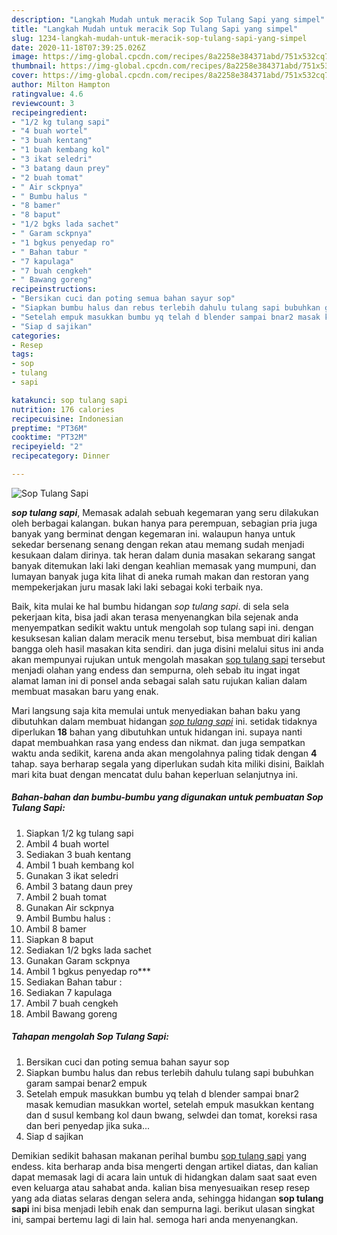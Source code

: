 ```yaml
---
description: "Langkah Mudah untuk meracik Sop Tulang Sapi yang simpel"
title: "Langkah Mudah untuk meracik Sop Tulang Sapi yang simpel"
slug: 1234-langkah-mudah-untuk-meracik-sop-tulang-sapi-yang-simpel
date: 2020-11-18T07:39:25.026Z
image: https://img-global.cpcdn.com/recipes/8a2258e384371abd/751x532cq70/sop-tulang-sapi-foto-resep-utama.jpg
thumbnail: https://img-global.cpcdn.com/recipes/8a2258e384371abd/751x532cq70/sop-tulang-sapi-foto-resep-utama.jpg
cover: https://img-global.cpcdn.com/recipes/8a2258e384371abd/751x532cq70/sop-tulang-sapi-foto-resep-utama.jpg
author: Milton Hampton
ratingvalue: 4.6
reviewcount: 3
recipeingredient:
- "1/2 kg tulang sapi"
- "4 buah wortel"
- "3 buah kentang"
- "1 buah kembang kol"
- "3 ikat seledri"
- "3 batang daun prey"
- "2 buah tomat"
- " Air sckpnya"
- " Bumbu halus "
- "8 bamer"
- "8 baput"
- "1/2 bgks lada sachet"
- " Garam sckpnya"
- "1 bgkus penyedap ro"
- " Bahan tabur "
- "7 kapulaga"
- "7 buah cengkeh"
- " Bawang goreng"
recipeinstructions:
- "Bersikan cuci dan poting semua bahan sayur sop"
- "Siapkan bumbu halus dan rebus terlebih dahulu tulang sapi bubuhkan garam sampai benar2 empuk"
- "Setelah empuk masukkan bumbu yq telah d blender sampai bnar2 masak kemudian masukkan wortel, setelah empuk masukkan kentang dan d susul kembang kol daun bwang, selwdei dan tomat, koreksi rasa dan beri penyedap jika suka..."
- "Siap d sajikan"
categories:
- Resep
tags:
- sop
- tulang
- sapi

katakunci: sop tulang sapi 
nutrition: 176 calories
recipecuisine: Indonesian
preptime: "PT36M"
cooktime: "PT32M"
recipeyield: "2"
recipecategory: Dinner

---
```



![Sop Tulang Sapi](https://img-global.cpcdn.com/recipes/8a2258e384371abd/751x532cq70/sop-tulang-sapi-foto-resep-utama.jpg)

<b><i>sop tulang sapi</i></b>, Memasak adalah sebuah kegemaran yang seru dilakukan oleh berbagai kalangan. bukan hanya para perempuan, sebagian pria juga banyak yang berminat dengan kegemaran ini. walaupun hanya untuk sekedar bersenang senang dengan rekan atau memang sudah menjadi kesukaan dalam dirinya. tak heran dalam dunia masakan sekarang sangat banyak ditemukan laki laki dengan keahlian memasak yang mumpuni, dan lumayan banyak juga kita lihat di aneka rumah makan dan restoran yang mempekerjakan juru masak laki laki sebagai koki terbaik nya.



Baik, kita mulai ke hal bumbu hidangan <i>sop tulang sapi</i>. di sela sela pekerjaan kita, bisa jadi akan terasa menyenangkan bila sejenak anda menyempatkan sedikit waktu untuk mengolah sop tulang sapi ini. dengan kesuksesan kalian dalam meracik menu tersebut, bisa membuat diri kalian bangga oleh hasil masakan kita sendiri. dan juga disini melalui situs ini anda akan mempunyai rujukan untuk mengolah masakan <u>sop tulang sapi</u> tersebut menjadi olahan yang endess dan sempurna, oleh sebab itu ingat ingat alamat laman ini di ponsel anda sebagai salah satu rujukan kalian dalam membuat masakan baru yang enak.


Mari langsung saja kita memulai untuk menyediakan bahan baku yang dibutuhkan dalam membuat hidangan <u><i>sop tulang sapi</i></u> ini. setidak tidaknya diperlukan <b>18</b> bahan yang dibutuhkan untuk hidangan ini. supaya nanti dapat membuahkan rasa yang endess dan nikmat. dan juga sempatkan waktu anda sedikit, karena anda akan mengolahnya paling tidak dengan <b>4</b> tahap. saya berharap segala yang diperlukan sudah kita miliki disini, Baiklah mari kita buat dengan mencatat dulu bahan keperluan selanjutnya ini.

<!--inarticleads1-->

##### Bahan-bahan dan bumbu-bumbu yang digunakan untuk pembuatan Sop Tulang Sapi:

1. Siapkan 1/2 kg tulang sapi
1. Ambil 4 buah wortel
1. Sediakan 3 buah kentang
1. Ambil 1 buah kembang kol
1. Gunakan 3 ikat seledri
1. Ambil 3 batang daun prey
1. Ambil 2 buah tomat
1. Gunakan  Air sckpnya
1. Ambil  Bumbu halus :
1. Ambil 8 bamer
1. Siapkan 8 baput
1. Sediakan 1/2 bgks lada sachet
1. Gunakan  Garam sckpnya
1. Ambil 1 bgkus penyedap ro***
1. Sediakan  Bahan tabur :
1. Sediakan 7 kapulaga
1. Ambil 7 buah cengkeh
1. Ambil  Bawang goreng




<!--inarticleads2-->

##### Tahapan mengolah Sop Tulang Sapi:

1. Bersikan cuci dan poting semua bahan sayur sop
1. Siapkan bumbu halus dan rebus terlebih dahulu tulang sapi bubuhkan garam sampai benar2 empuk
1. Setelah empuk masukkan bumbu yq telah d blender sampai bnar2 masak kemudian masukkan wortel, setelah empuk masukkan kentang dan d susul kembang kol daun bwang, selwdei dan tomat, koreksi rasa dan beri penyedap jika suka...
1. Siap d sajikan




Demikian sedikit bahasan makanan perihal bumbu <u>sop tulang sapi</u> yang endess. kita berharap anda bisa mengerti dengan artikel diatas, dan kalian dapat memasak lagi di acara lain untuk di hidangkan dalam saat saat even even keluarga atau sahabat anda. kalian bisa menyesuaikan resep resep yang ada diatas selaras dengan selera anda, sehingga hidangan <b>sop tulang sapi</b> ini bisa menjadi lebih enak dan sempurna lagi. berikut ulasan singkat ini, sampai bertemu lagi di lain hal. semoga hari anda menyenangkan.
